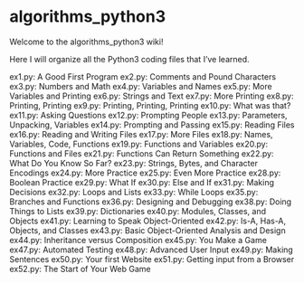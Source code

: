 # algorithms_python3

Welcome to the algorithms_python3 wiki!

Here I will organize all the Python3 coding files that I’ve learned.

ex1.py: A Good First Program
ex2.py: Comments and Pound Characters
ex3.py: Numbers and Math
ex4.py: Variables and Names
ex5.py: More Variables and Printing
ex6.py: Strings and Text
ex7.py: More Printing
ex8.py: Printing, Printing
ex9.py: Printing, Printing, Printing
ex10.py: What was that?
ex11.py: Asking Questions
ex12.py: Prompting People
ex13.py: Parameters, Unpacking, Variables
ex14.py: Prompting and Passing
ex15.py: Reading Files
ex16.py: Reading and Writing Files
ex17.py: More Files
ex18.py: Names, Variables, Code, Functions
ex19.py: Functions and Variables
ex20.py: Functions and Files
ex21.py: Functions Can Return Something
ex22.py: What Do You Know So Far?
ex23.py: Strings, Bytes, and Character Encodings
ex24.py: More Practice
ex25.py: Even More Practice
ex28.py: Boolean Practice
ex29.py: What If
ex30.py: Else and If
ex31.py: Making Decisions
ex32.py: Loops and Lists
ex33.py: While Loops
ex35.py: Branches and Functions
ex36.py: Designing and Debugging
ex38.py: Doing Things to Lists
ex39.py: Dictionaries
ex40.py: Modules, Classes, and Objects
ex41.py: Learning to Speak Object-Oriented
ex42.py: Is-A, Has-A, Objects, and Classes
ex43.py: Basic Object-Oriented Analysis and Design
ex44.py: Inheritance versus Composition
ex45.py: You Make a Game
ex47.py: Automated Testing
ex48.py: Advanced User Input
ex49.py: Making Sentences
ex50.py: Your first Website
ex51.py: Getting input from a Browser
ex52.py: The Start of Your Web Game
